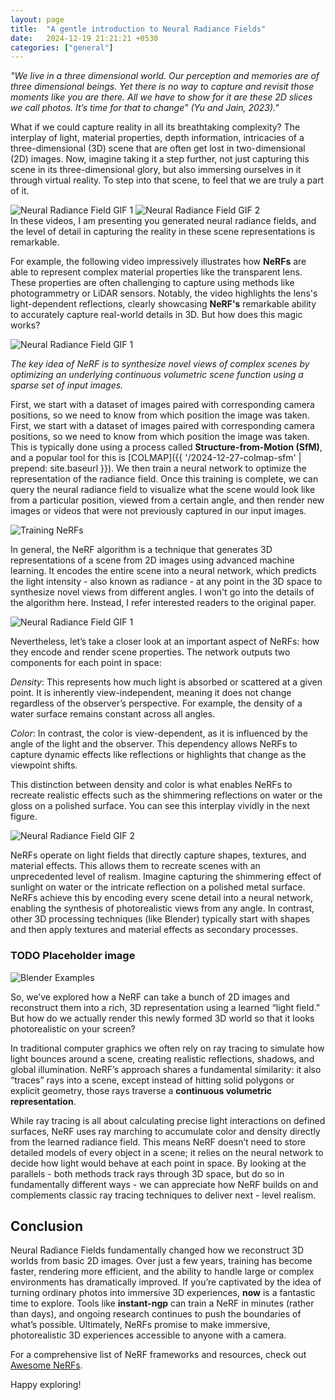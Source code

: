 ```yaml
---
layout: page
title:  "A gentle introduction to Neural Radiance Fields"
date:   2024-12-19 21:21:21 +0530
categories: ["general"]
---
```


*"We live in a three dimensional world. Our perception and memories are
of three dimensional beings. Yet there is no way to capture and revisit
those moments like you are there. All we have to show for it are these 2D
slices we call photos. It’s time for that to change" (Yu and Jain, 2023)."*

What if we could capture reality in all its breathtaking complexity? The interplay of light, material properties, depth information, intricacies of a three-dimensional (3D) scene that are often get lost in two-dimensional (2D) images. Now, imagine taking it a step further, not just capturing this scene in its three-dimensional glory, but also immersing ourselves in it through virtual reality. To step into that scene, to feel that we are truly a part of it.​
<div class="gif-pair">
    <img src="{{ '/assets/2024-12-19/ingp_what_if_1.gif' | prepend: site.baseurl }}" alt="Neural Radiance Field GIF 1">
    <img src="{{ '/assets/2024-12-19/ingp_what_if_2.gif' | prepend: site.baseurl }}" alt="Neural Radiance Field GIF 2">
</div>
In these videos, I am presenting you generated neural radiance fields, and the level of detail in capturing the reality in these scene representations is remarkable.​

For example, the following video impressively illustrates how **NeRFs** are able to represent complex material properties like the transparent lens. These properties are often challenging to capture using methods like photogrammetry or LiDAR sensors. Notably, the video highlights the lens's light-dependent reflections, clearly showcasing **NeRF's** remarkable ability to accurately capture real-world details in 3D. But how does this magic works?​

<img src="{{ '/assets/2024-12-19/sensor_ngp.gif' | prepend: site.baseurl }}" alt="Neural Radiance Field GIF 1">

*The key idea of NeRF is to synthesize novel views of complex scenes by optimizing an underlying continuous volumetric scene function using a sparse set of input images.*

First, we start with a dataset of images paired with corresponding camera positions, so we need to know from which position the image was taken. First, we start with a dataset of images paired with corresponding camera positions, so we need to know from which position the image was taken. This is typically done using a process called **Structure-from-Motion (SfM)**, and a popular tool for this is [COLMAP]({{ '/2024-12-27-colmap-sfm' | prepend: site.baseurl }}).
We then train a neural network to optimize the representation of the radiance field. Once this training is complete, we can query the neural radiance field to visualize what the scene would look like from a particular position, viewed from a certain angle, and then render new images or videos that were not previously captured in our input images.

<img src="{{ '/assets/2024-12-19/input_output_nerfs.png' | prepend: site.baseurl }}" alt="Training NeRFs">

In general, the NeRF algorithm is a technique that generates 3D representations of a scene from 2D images using advanced machine learning. It encodes the entire scene into a neural network, which predicts the light intensity - also known as radiance - at any point in the 3D space to synthesize novel views from different angles. I won't go into the details of the algorithm here. Instead, I refer interested readers to the original paper.

<img src="{{ '/assets/2024-12-19/nerfs_process.png' | prepend: site.baseurl }}" alt="Neural Radiance Field GIF 1">

Nevertheless, let’s take a closer look at an important aspect of NeRFs: how they encode and render scene properties. The network outputs two components for each point in space:

*Density*: This represents how much light is absorbed or scattered at a given point. It is inherently view-independent, meaning it does not change regardless of the observer’s perspective. For example, the density of a water surface remains constant across all angles.

*Color*: In contrast, the color is view-dependent, as it is influenced by the angle of the light and the observer. This dependency allows NeRFs to capture dynamic effects like reflections or highlights that change as the viewpoint shifts.

This distinction between density and color is what enables NeRFs to recreate realistic effects such as the shimmering reflections on water or the gloss on a polished surface. You can see this interplay vividly in the next figure.

<img src="{{ '/assets/2024-12-19/radiance_field.png' | prepend: site.baseurl }}" alt="Neural Radiance Field GIF 2">

NeRFs operate on light fields that directly capture shapes, textures, and material effects. This allows them to recreate scenes with an unprecedented level of realism. Imagine capturing the shimmering effect of sunlight on water or the intricate reflection on a polished metal surface. NeRFs achieve this by encoding every scene detail into a neural network, enabling the synthesis of photorealistic views from any angle. In contrast, other 3D processing techniques (like Blender) typically start with shapes and then apply textures and material effects as secondary processes. 

### TODO Placeholder image
<img src="{{ '/assets/2024-12-19/blender.png' | prepend: site.baseurl }}" alt="Blender Examples">

So, we’ve explored how a NeRF can take a bunch of 2D images and reconstruct them into a rich, 3D representation using a learned “light field.” But how do we actually render this newly formed 3D world so that it looks photorealistic on your screen?

In traditional computer graphics we often rely on ray tracing to simulate how light bounces around a scene, creating realistic reflections, shadows, and global illumination. NeRF’s approach shares a fundamental similarity: it also “traces” rays into a scene, except instead of hitting solid polygons or explicit geometry, those rays traverse a **continuous volumetric representation**.

While ray tracing is all about calculating precise light interactions on defined surfaces, NeRF uses ray marching to accumulate color and density directly from the learned radiance field. This means NeRF doesn’t need to store detailed models of every object in a scene; it relies on the neural network to decide how light would behave at each point in space. By looking at the parallels - both methods track rays through 3D space, but do so in fundamentally different ways - we can appreciate how NeRF builds on and complements classic ray tracing techniques to deliver next - level realism.

## Conclusion

Neural Radiance Fields fundamentally changed how we reconstruct 3D worlds from basic 2D images. Over just a few years, training has become faster, rendering more efficient, and the ability to handle large or complex environments has dramatically improved. If you’re captivated by the idea of turning ordinary photos into immersive 3D experiences, **now** is a fantastic time to explore. Tools like **instant-ngp** can train a NeRF in minutes (rather than days), and ongoing research continues to push the boundaries of what’s possible. Ultimately, NeRFs promise to make immersive, photorealistic 3D experiences accessible to anyone with a camera.

For a comprehensive list of NeRF frameworks and resources, check out [Awesome NeRFs](https://github.com/awesome-NeRF/awesome-NeRF).

Happy exploring!